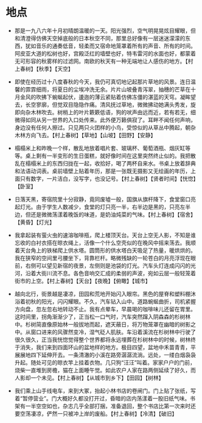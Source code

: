 # 地点

- 那是一九八六年十月初晴朗温暖的一天。阳光强烈，空气明晃晃炫目耀眼，但和清澄得仿佛天空掉底般的日本秋空不同，那里总好像有一层迷迷濛濛的东西，犹如音乐的通奏低音，轻柔而又宿命地笼罩着所有的声音、所有的时间。阿皮亚大道的松树也好，宫殿泛红的墙壁也好，特韦雷河的水面也好，都蒙着无可形容的秋雾样的过滤网。南欧的秋天有一种无端地让人感伤的地方。【村上春树】【秋季】【天空】

- 即使在经历过十八度春秋的今天，我仍可真切地记起那片草地的风景。连日温馨的霏霏细雨，将夏日的尘埃冲洗无余。片片山坡叠青泻翠，抽穗的芒草在十月金风的吹拂下蜿蜒起伏，逶迤的薄云紧贴着仿佛冻僵的湛蓝的天穹。凝眸望去，长空寥廓，但觉双目隐隐作痛。清风抚过草地，微微拂动她满头秀发，旋即向杂木林吹去。树梢上的叶片簌簌低语，狗的吠声由远而近，若有若无，细微得如同从另一世界的入口处传来。此外便万籁俱寂了。耳畔不闻任何声响，身边没有任何人擦过。只见两只火团样的小鸟，受惊似的从草丛中腾起，朝杂木林方向飞去。【村上春树】【草地】【山坡】【田野】【安静】

- 榻榻米上和昨晚一个样，散乱地放着唱片套、玻璃杯、葡萄酒瓶、烟灰缸等等。桌上剩有一半变形的生日蛋糕，就好像时间在这里突然终止似的。我把散乱在榻榻米上的东西归拢在一起，收拾好，喝了两杯自来水。书桌上放着辞典和法语动词表。桌前墙壁上贴着年历，那是一张既无摄影又无绘画的年历，上面只有数字，一片洁白，没写字，也没记号。【村上春树】【贤者时间】【恍惚】【卧室】

- 日落天黑，寄宿院里十分寂静，竟同废墟一般，国旗从旗杆降下，食堂窗口亮起灯光。由于学生人数减少，食堂的灯只亮一半，右半边是黑的，只亮左半边，但还是微微荡漾着晚饭的味道，是奶油炖菜的气味。【村上春树】【宿舍】【黄昏】【灯光】

- 我拿起装有萤火虫的速溶咖啡瓶，爬上楼顶天台。天台上空无人影，不知是谁忘收的白衬衣搭在晾衣绳上，活像一个什么空壳似的在晚风中摇来荡去。我顺着天台角上的铁梯爬上供水塔。圆筒形的供水塔白天吸足了热量，暖烘烘的。我在狭窄的空间里弓腰坐下，背靠栏杆。略微残缺的一轮苍白的月亮浮现在眼前，右侧可以望见新宿的夜景，左侧则是池袋的灯光。汽车头灯连成闪闪的光河，沿着大街川流不息。各色音响交汇成的柔弱的声波，宛如云层一般轻笼着街市的上空。【村上春树】【天台】【夜晚】【俯瞰】【城市】

- 越向北行，街景越是凄凉，田园和荒地开始闪入眼帘。黑色的屋脊和塑料棚沐浴着初秋的阳光，闪闪耀眼。不久，汽车钻入山中。道路蜿蜒曲折，司机紧握方向盘，忽左忽右地转动不止。我有点晕车，早晨喝的咖啡味儿还留在胃里。这时间里，拐角渐渐少了，正当松一口气时，汽车突然蹿入阴森森的杉树林中。杉树简直像原始林一般拔地而起，遮天蔽日，将万物笼罩在幽暗的树影之中。从窗口进来的风骤然变冷，湿气砭人肌肤。车沿着溪流在杉树林中行驶了很久很久，正当我恍惚觉得整个世界都将永远埋葬在杉树林中的时候，树林终于消失，我们来到四面环山的盆地样的地方。极目四望，盆地中禾苗青青，平展展地四下延伸开去。一条清澈的小溪在路旁潺潺流淌。远处，一缕白烟袅袅升起。随处可见的晾衣竿上挂着衣物。几只狗“汪汪”叫着。家家户户的门前，烧柴一直堆到房檐，猫在上面睡午觉。如此农户人家在路两侧延续了好久，而人影却一个未见。【村上春树】【从城市到乡下】【田园】【树林】

- 我们乘上山手线电车，来到大冢，抬起小林书店的卷闸门。门上贴了张纸，写着“暂停营业”。门大概好久都没打开过，昏暗的店内荡漾着一股旧纸气味。书架有一半空空如也，杂志几乎全部打捆，准备退回，整个书店比第一次来时还要空荡凄凉，俨然一只被冲上岸的废船。【村上春树】【冷清】【破旧】